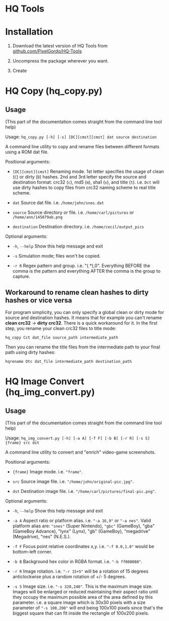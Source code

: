 # HQ Tools

Installation
============

1. Download the latest version of HQ Tools from [github.com/PixelGordo/HQ-Tools](https://github.com/PixelGordo/HQ-Tools) 

2. Uncompress the package wherever you want.

3. Create

HQ Copy (hq_copy.py)
====================

Usage
-----

(This part of the documentation comes straight from the command line tool help)

Usage: `hq_copy.py [-h] [-s] [DC][cmst][cmst] dat source destination`

A command line utility to copy and rename files between different formats
using a ROM dat file.

Positional arguments:

* `[DC][cmst][cmst]`  Renaming mode. 1st letter specifies the usage of clean (`C`)
                      or dirty (`D`) hashes. 2nd and 3rd letter specify the source
                      and destination format: crc32 (`c`), md5 (`m`), sha1 (`s`), and
                      title (`t`). i.e. `Dct` will use dirty hashes to copy files
                      from crc32 naming scheme to real title scheme.

* `dat`               Source dat file. i.e. `/home/john/snes.dat`

* `source`            Source directory or file. i.e. `/home/carl/pictures` or
                      `/home/ann/145879ab.png`

* `destination`       Destination directory. i.e. `/home/cecil/output_pics`

Optional arguments:

* `-h`, `--help`      Show this help message and exit

* `-s`                Simulation mode; files won't be copied.

* `-r R`              Regex pattern and group. i.e. "(.*),0". Everything BEFORE
                      the comma is the pattern and everything AFTER the comma is
                      the group to capture.


Workaround to rename clean hashes to dirty hashes or vice versa
---------------------------------------------------------------

For program simplicity, you can only specify a global clean or dirty mode for source and destination hashes. It means
that for example you can't rename **clean crc32** -> **dirty crc32**. There is a quick workaround for it. In the first
step, you rename your clean crc32 files to title mode:

    hq_copy Cct dat_file source_path intermediate_path
    
Then you can rename the title files from the intermediate path to your final path using dirty hashes:

    hqrename Dtc dat_file intermediate_path destination_path
    

HQ Image Convert (hq_img_convert.py)
====================================

Usage
-----

(This part of the documentation comes straight from the command line tool help)

Usage: `hq_img_convert.py [-h] [-a A] [-f F] [-b B] [-r R] [-s S] {frame} src dst`

A command line utility to convert and "enrich" video-game screenshots.

Positional arguments:

* `{frame}` Image mode. i.e. `"frame"`.

* `src`     Source image file. i.e. `"/home/john/original-pic.jpg"`.

* `dst`     Destination image file. i.e. `"/home/carl/pictures/final-pic.png"`.

Optional arguments:

* `-h`, `--help` Show this help message and exit

* `-a A`         Aspect ratio or platform alias. i.e. `"-a 16,9"` or `"-a nes"`. Valid platform alias are: `"snes"`
                 (Super Nintendo), `"gbc"` (GameBoy), "gba" (GameBoy Advance), "lynx" (Lynx), "gb" (GameBoy),
                 "megadrive" (Megadrive), "nes" (N.E.S.).
                 
* `-f F`         Focus point relative coordinates x,y. i.e. `"-f 0.0,1.0"` would be bottom-left corner.

* `-b B`         Background hex color in RGBA format. i.e. `"-b ff000080"`.

* `-r R`         Image rotation. i.e. `"-r 15+5"` will be a rotation of 15 degrees anticlockwise plus a random rotation
                 of +/- 5 degrees.

* `-s S`         Image size. i.e. `"-s 320,240"`. This is the maximum image size. Images will be enlarged or reduced
                 maintaining their aspect ratio until they occupy the maximum possible area of the area defined by this
                 parameter. i.e. a square image which is 30x30 pixels with a size parameter of `"-s 100,200"` will end
                 being 100x100 pixels since that's the biggest square that can fit inside the rectangle of 100x200
                 pixels.

